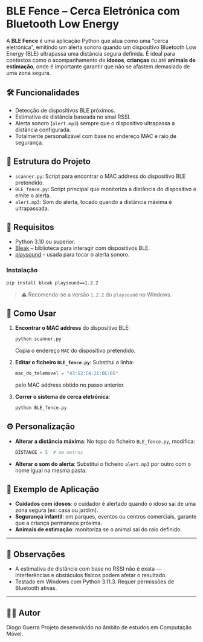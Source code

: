 # BLE Fence – Cerca Eletrónica com Bluetooth Low Energy

A **BLE Fence** é uma aplicação Python que atua como uma "cerca eletrónica", emitindo um alerta sonoro quando um dispositivo Bluetooth Low Energy (BLE) ultrapassa uma distância segura definida. É ideal para contextos como o acompanhamento de **idosos**, **crianças** ou até **animais de estimação**, onde é importante garantir que não se afastem demasiado de uma zona segura.

## 🛠️ Funcionalidades

- Detecção de dispositivos BLE próximos.
- Estimativa de distância baseada no sinal RSSI.
- Alerta sonoro (`alert.mp3`) sempre que o dispositivo ultrapassa a distância configurada.
- Totalmente personalizável com base no endereço MAC e raio de segurança.

## 📁 Estrutura do Projeto

- `scanner.py`: Script para encontrar o MAC address do dispositivo BLE pretendido.
- `BLE_fence.py`: Script principal que monitoriza a distância do dispositivo e emite o alerta.
- `alert.mp3`: Som do alerta, tocado quando a distância máxima é ultrapassada.

## 🧪 Requisitos

- Python 3.10 ou superior.
- [Bleak](https://pypi.org/project/bleak/) – biblioteca para interagir com dispositivos BLE.
- [playsound](https://pypi.org/project/playsound/) – usada para tocar o alerta sonoro.

### Instalação

```bash
pip install bleak playsound==1.2.2
```

> ⚠️ Recomenda-se a versão `1.2.2` do `playsound` no Windows.

## 🚀 Como Usar

1. **Encontrar o MAC address** do dispositivo BLE:

   ```bash
   python scanner.py
   ```

   Copia o endereço `MAC` do dispositivo pretendido.

2. **Editar o ficheiro `BLE_fence.py`**:
   Substitui a linha:

   ```python
   mac_do_telemovel = "43:52:C4:21:0E:65"
   ```

   pelo MAC address obtido no passo anterior.

3. **Correr o sistema de cerca eletrónica**:
   ```bash
   python BLE_fence.py
   ```

## ⚙️ Personalização

- **Alterar a distância máxima**:
  No topo do ficheiro `BLE_fence.py`, modifica:

  ```python
  DISTANCE = 5  # em metros
  ```

- **Alterar o som do alerta**:
  Substitui o ficheiro `alert.mp3` por outro com o nome igual na mesma pasta.

## 🧠 Exemplo de Aplicação

- **Cuidados com idosos**: o cuidador é alertado quando o idoso sai de uma zona segura (ex: casa ou jardim).
- **Segurança infantil**: em parques, eventos ou centros comerciais, garante que a criança permanece próxima.
- **Animais de estimação**: monitoriza se o animal sai do raio definido.

---

## 📌 Observações

- A estimativa de distância com base no RSSI não é exata — interferências e obstáculos físicos podem afetar o resultado.
- Testado em Windows com Python 3.11.3. Requer permissões de Bluetooth ativas.

---

## 🧑‍💻 Autor

Diogo Guerra
Projeto desenvolvido no âmbito de estudos em Computação Móvel.
